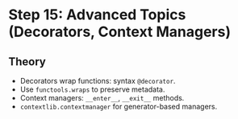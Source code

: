 # Step 15: Advanced Topics (Decorators, Context Managers)

## Theory
- Decorators wrap functions: syntax `@decorator`.
- Use `functools.wraps` to preserve metadata.
- Context managers: `__enter__`, `__exit__` methods.
- `contextlib.contextmanager` for generator-based managers.

